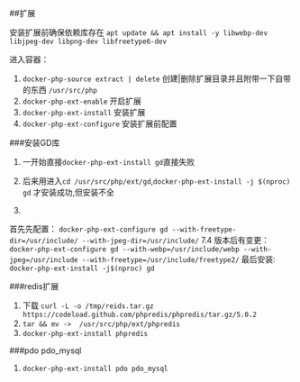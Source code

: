 ##扩展

安装扩展前确保依赖库存在 `apt update && apt install -y libwebp-dev libjpeg-dev libpng-dev libfreetype6-dev`


进入容器：
1. `docker-php-source extract | delete` 创建|删除扩展目录并且附带一下自带的东西 `/usr/src/php`
2. `docker-php-ext-enable` 开启扩展
3. `docker-php-ext-install` 安装扩展
4. `docker-php-ext-configure` 安装扩展前配置


###安装GD库
1. 一开始直接`docker-php-ext-install gd`直接失败
2. 后来用进入`cd /usr/src/php/ext/gd`,`docker-php-ext-install -j $(nproc) gd` 才安装成功,但安装不全

3.
首先先配置：       `docker-php-ext-configure gd --with-freetype-dir=/usr/include/ --with-jpeg-dir=/usr/include/`
7.4 版本后有变更： `docker-php-ext-configure gd --with-webp=/usr/include/webp --with-jpeg=/usr/include --with-freetype=/usr/include/freetype2/`
最后安装: `docker-php-ext-install -j$(nproc) gd`



###redis扩展
1. 下载 `curl -L -o /tmp/reids.tar.gz https://codeload.github.com/phpredis/phpredis/tar.gz/5.0.2`
2. `tar && mv ->  /usr/src/php/ext/phpredis`
3. `docker-php-ext-install phpredis`

###pdo pdo_mysql
1. `docker-php-ext-install pdo pdo_mysql`


